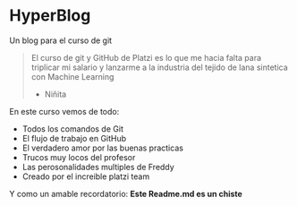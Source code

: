 # HyperBlog
Un blog para el curso de git
>El curso de git y GitHub de Platzi es lo que me hacia falta para triplicar mi salario y lanzarme a la industria del tejido de lana sintetica con Machine Learning
> - Niñita

En este curso vemos de todo:
* Todos los comandos de Git
* El flujo de trabajo en GitHub
* El verdadero amor por las buenas practicas
* Trucos muy locos del profesor 
* Las perosonalidades multiples de Freddy
* Creado por el increible platzi team

Y como un amable recordatorio: **Este Readme.md es un chiste**